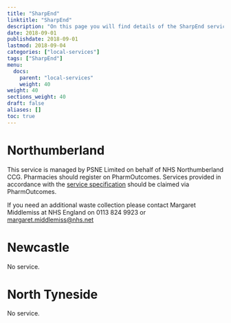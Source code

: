 ```yaml
---
title: "SharpEnd"
linktitle: "SharpEnd"
description: "On this page you will find details of the SharpEnd services commissioned in our region."
date: 2018-09-01
publishdate: 2018-09-01
lastmod: 2018-09-04
categories: ["local-services"]
tags: ["SharpEnd"]
menu:
  docs:
    parent: "local-services"
    weight: 40
weight: 40
sections_weight: 40
draft: false
aliases: []
toc: true
---
```


# Northumberland

This service is managed by PSNE Limited on behalf of NHS Northumberland CCG. 
Pharmacies should register on PharmOutcomes. Services provided in accordance with the [service specification](/services/local/sharp/N-Sharpend.pdf) 
should be claimed via PharmOutcomes.

If you need an additional waste collection please contact Margaret Middlemiss at NHS England on 0113 824 9923 or [margaret.middlemiss@nhs.net](margaret.middlemiss@nhs.net) 

# Newcastle

No service.  

# North Tyneside

No service.  
